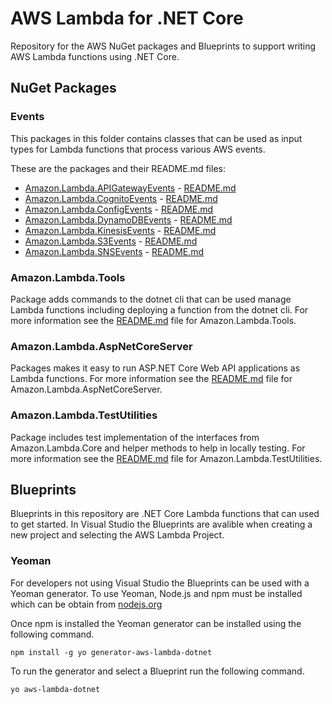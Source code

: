 # AWS Lambda for .NET Core

Repository for the AWS NuGet packages and Blueprints to support writing AWS Lambda functions using .NET Core.

## NuGet Packages

### Events

This packages in this folder contains classes that can be used as input types for Lambda functions that process various AWS events.

These are the packages and their README.md files:

* [Amazon.Lambda.APIGatewayEvents](Libraries/Amazon.Lambda.APIGatewayEvents) - [README.md](Libraries/Amazon.Lambda.APIGatewayEvents/README.md)
* [Amazon.Lambda.CognitoEvents](Libraries/Amazon.Lambda.CognitoEvents) - [README.md](Libraries/Amazon.Lambda.CognitoEvents/README.md)
* [Amazon.Lambda.ConfigEvents](Libraries/Amazon.Lambda.ConfigEvents) - [README.md](Libraries/Amazon.Lambda.ConfigEvents/README.md)
* [Amazon.Lambda.DynamoDBEvents](Libraries/Amazon.Lambda.DynamoDBEvents) - [README.md](Libraries/Amazon.Lambda.DynamoDBEvents/README.md)
* [Amazon.Lambda.KinesisEvents](Libraries/Amazon.Lambda.KinesisEvents) - [README.md](Libraries/Amazon.Lambda.KinesisEvents/README.md)
* [Amazon.Lambda.S3Events](Libraries/Amazon.Lambda.S3Events) - [README.md](Libraries/Amazon.Lambda.S3Events/README.md)
* [Amazon.Lambda.SNSEvents](Libraries/Amazon.Lambda.SNSEvents) - [README.md](Libraries/Amazon.Lambda.SNSEvents/README.md)

### Amazon.Lambda.Tools

Package adds commands to the dotnet cli that can be used manage Lambda functions including deploying a function from the dotnet cli. 
For more information see the [README.md](Libraries/Amazon.Lambda.Tools/README.md) file for Amazon.Lambda.Tools.

### Amazon.Lambda.AspNetCoreServer

Packages makes it easy to run ASP.NET Core Web API applications as Lambda functions.
For more information see the [README.md](Libraries/Amazon.Lambda.AspNetCoreServer/README.md) file for Amazon.Lambda.AspNetCoreServer.

### Amazon.Lambda.TestUtilities

Package includes test implementation of the interfaces from Amazon.Lambda.Core and helper methods to help in locally testing.
For more information see the [README.md](Libraries/Amazon.Lambda.TestUtilities/README.md) file for Amazon.Lambda.TestUtilities.

## Blueprints

Blueprints in this repository are .NET Core Lambda functions that can used to get started. In Visual Studio the Blueprints are avalible when creating a new project and selecting the AWS Lambda Project.

### Yeoman
For developers not using Visual Studio the Blueprints can be used with a Yeoman generator. To use Yeoman, Node.js and npm must be installed which can be obtain from [nodejs.org](https://nodejs.org/en/download/)

Once npm is installed the Yeoman generator can be installed using the following command.
```
npm install -g yo generator-aws-lambda-dotnet
```

To run the generator and select a Blueprint run the following command.
```
yo aws-lambda-dotnet
```